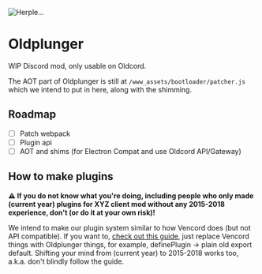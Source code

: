 ![Herple...](/.assets/hurple.png)
<!-- Oldcord: bring back the past -->

# Oldplunger
WIP Discord mod, only usable on Oldcord. 

The AOT part of Oldplunger is still at `/www_assets/bootloader/patcher.js` which we intend to put in here, along with the shimming.

## Roadmap
- [ ] Patch webpack
- [ ] Plugin api
- [ ] AOT and shims (for Electron Compat and use Oldcord API/Gateway)

## How to make plugins

**⚠️ If you do not know what you're doing, including people who only made (current year) plugins for XYZ client mod without any 2015-2018 experience, don't (or do it at your own risk)!**

We intend to make our plugin system similar to how Vencord does (but not API compatible). If you want to, [check out this guide](https://gist.github.com/sunnniee/28bd595f8c07992f6d03289911289ba8), 
just replace Vencord things with Oldplunger things, for example, definePlugin -> plain old export default. Shifting your mind from (current year) to 2015-2018 works too, a.k.a. don't blindly follow the guide.